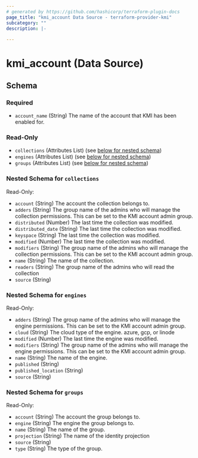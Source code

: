 ```yaml
---
# generated by https://github.com/hashicorp/terraform-plugin-docs
page_title: "kmi_account Data Source - terraform-provider-kmi"
subcategory: ""
description: |-
  
---
```


# kmi_account (Data Source)





<!-- schema generated by tfplugindocs -->
## Schema

### Required

- `account_name` (String) The name of the account that KMI has been enabled for.

### Read-Only

- `collections` (Attributes List) (see [below for nested schema](#nestedatt--collections))
- `engines` (Attributes List) (see [below for nested schema](#nestedatt--engines))
- `groups` (Attributes List) (see [below for nested schema](#nestedatt--groups))

<a id="nestedatt--collections"></a>
### Nested Schema for `collections`

Read-Only:

- `account` (String) The account the collection belongs to.
- `adders` (String) The group name of the admins who will manage the collection permissions. This can be set to the KMI account admin group.
- `distributed` (Number) The last time the collection was modified.
- `distributed_date` (String) The last time the collection was modified.
- `keyspace` (String) The last time the collection was modified.
- `modified` (Number) The last time the collection was modified.
- `modifiers` (String) The group name of the admins who will manage the collection permissions. This can be set to the KMI account admin group.
- `name` (String) The name of the collection.
- `readers` (String) The group name of the admins who will read the collection
- `source` (String)


<a id="nestedatt--engines"></a>
### Nested Schema for `engines`

Read-Only:

- `adders` (String) The group name of the admins who will manage the engine permissions. This can be set to the KMI account admin group.
- `cloud` (String) The cloud type of the engine.  azure, gcp, or linode
- `modified` (Number) The last time the engine was modified.
- `modifiers` (String) The group name of the admins who will manage the engine permissions. This can be set to the KMI account admin group.
- `name` (String) The name of the engine.
- `published` (String)
- `published_location` (String)
- `source` (String)


<a id="nestedatt--groups"></a>
### Nested Schema for `groups`

Read-Only:

- `account` (String) The account the group belongs to.
- `engine` (String) The engine the group belongs to.
- `name` (String) The name of the group.
- `projection` (String) The name of the identity projection
- `source` (String)
- `type` (String) The type of the group.
